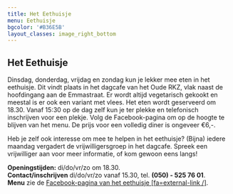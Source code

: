 ```yaml
---
title: Het Eethuisje
menu: Eethuisje
bgcolor: '#B36E5B'
layout_classes: image_right_bottom
---
```


Het Eethuisje
---------
Dinsdag, donderdag, vrijdag en zondag kun je lekker mee eten in het eethuisje. Dit vindt plaats in het dagcafe van het Oude RKZ, vlak naast de hoofdingang aan de Emmastraat. Er wordt altijd vegetarisch gekookt en meestal is er ook een variant met vlees. Het eten wordt geserveerd om 18.30. Vanaf 15:30 op de dag zelf kun je ter plekke en telefonisch inschrijven voor een plekje. Volg de Facebook-pagina om op de hoogte te blijven van het menu. De prijs voor een volledig diner is ongeveer €6,-.

Heb je zelf ook interesse om mee te helpen in het eethuisje? (Bijna) iedere maandag vergadert de vrijwilligersgroep in het dagcafe. Spreek een vrijwilliger aan voor meer informatie, of kom gewoon eens langs! 

**Openingstijden:** di/do/vr/zo om 18.30.<br/>
**Contact/inschrijven** di/do/vr/zo vanaf 15.30, tel. **(050) - 525 76 01**.<br/>
**Menu** zie de [Facebook-pagina van het eethuisje [fa=external-link /]](https://www.facebook.com/orkzeethuisje/?target=_blank).



